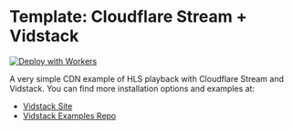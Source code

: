 # Template: Cloudflare Stream + Vidstack

[![Deploy with Workers](https://deploy.workers.cloudflare.com/button)](https://deploy.workers.cloudflare.com/?url=https://github.com/cloudflare/workers-sdk/tree/main/templates/stream/playback/vidstack)

A very simple CDN example of HLS playback with Cloudflare Stream and Vidstack. You can find more
installation options and examples at:

- [Vidstack Site](https://www.vidstack.io)
- [Vidstack Examples Repo](https://github.com/vidstack/examples)
